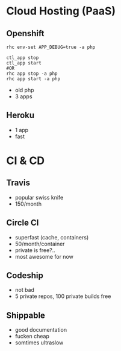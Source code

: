 # Cloud Hosting (PaaS)

## Openshift
```rhc env-set APP_DEBUG=true -a php```

```
ctl_app stop
ctl_app start
#OR
rhc app stop -a php
rhc app start -a php
```
- old php
- 3 apps

## Heroku

- 1 app
- fast

# CI & CD

## Travis
- popular swiss knife
- 150/month

## Circle CI 
- superfast (cache, containers)
- 50/month/container
- private is free?..
- most awesome for now

## Codeship
- not bad
- 5 private repos, 100 private builds free

## Shippable
 - good documentation
 - fucken cheap
 - somtimes ultraslow

